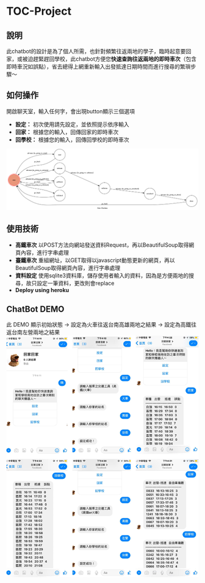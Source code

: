# TOC-Project
## 說明
此chatbot的設計是為了個人所需，也針對頻繁往返兩地的學子，臨時起意要回家，或被迫趕緊趕回學校，此chatbot方便您**快速查詢往返兩地的即時車次**（包含即時車況如誤點），省去總得上網重新輸入出發抵達日期時間而進行搜尋的繁瑣步驟～

## 如何操作
開啟聊天室，輸入任何字，會出現button顯示三個選項
* **設定：** 初次使用請先設定，並依照提示依序輸入
* **回家：** 根據您的輸入，回傳回家的即時車次
* **回學校：** 根據您的輸入，回傳回學校的即時車次

![show-fsm](https://github.com/emschenn/TOC-Project/blob/master/fsm.png)

## 使用技術
* **高鐵車次**
   以POST方法向網站發送資料Request，再以BeautifulSoup取得網頁內容，進行字串處理
* **臺鐵車次**
   重組網址，以GET取得以javascript動態更新的網頁，再以BeautifulSoup取得網頁內容，進行字串處理
* **資料設定**
   使用sqlite3資料庫，儲存使用者輸入的資料，因為是方便兩地的搜尋，故只設定一筆資料，更改則會replace
* **Deploy using heroku**

## ChatBot DEMO
此 DEMO 顯示初始狀態 -> 設定為火車往返台南高雄兩地之結果 -> 設定為高鐵往返台南左營兩地之結果 
![demo](https://github.com/emschenn/TOC-Project/blob/master/demo.jpg)

